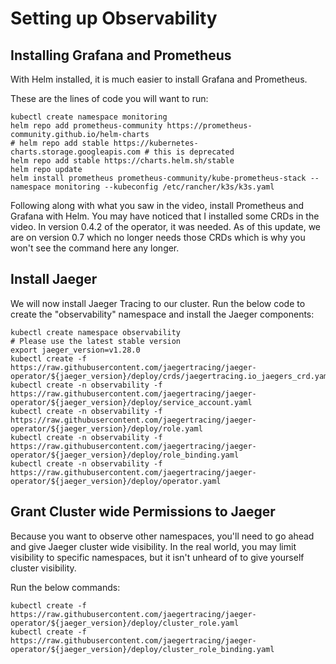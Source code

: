 # Setting up Observability

## Installing Grafana and Prometheus
With Helm installed, it is much easier to install Grafana and Prometheus.

These are the lines of code you will want to run:

```
kubectl create namespace monitoring
helm repo add prometheus-community https://prometheus-community.github.io/helm-charts
# helm repo add stable https://kubernetes-charts.storage.googleapis.com # this is deprecated
helm repo add stable https://charts.helm.sh/stable
helm repo update
helm install prometheus prometheus-community/kube-prometheus-stack --namespace monitoring --kubeconfig /etc/rancher/k3s/k3s.yaml
```

Following along with what you saw in the video, install Prometheus and Grafana with Helm. You may have noticed that I installed some CRDs in the video. In version 0.4.2 of the operator, it was needed. As of this update, we are on version 0.7 which no longer needs those CRDs which is why you won't see the command here any longer.

## Install Jaeger

We will now install Jaeger Tracing to our cluster. Run the below code to create the "observability" namespace and install the Jaeger components:

```
kubectl create namespace observability
# Please use the latest stable version
export jaeger_version=v1.28.0 
kubectl create -f https://raw.githubusercontent.com/jaegertracing/jaeger-operator/${jaeger_version}/deploy/crds/jaegertracing.io_jaegers_crd.yaml
kubectl create -n observability -f https://raw.githubusercontent.com/jaegertracing/jaeger-operator/${jaeger_version}/deploy/service_account.yaml
kubectl create -n observability -f https://raw.githubusercontent.com/jaegertracing/jaeger-operator/${jaeger_version}/deploy/role.yaml
kubectl create -n observability -f https://raw.githubusercontent.com/jaegertracing/jaeger-operator/${jaeger_version}/deploy/role_binding.yaml
kubectl create -n observability -f https://raw.githubusercontent.com/jaegertracing/jaeger-operator/${jaeger_version}/deploy/operator.yaml
```

## Grant Cluster wide Permissions to Jaeger
Because you want to observe other namespaces, you'll need to go ahead and give Jaeger cluster wide visibility. In the real world, you may limit visibility to specific namespaces, but it isn't unheard of to give yourself cluster visibility.

Run the below commands:
```
kubectl create -f https://raw.githubusercontent.com/jaegertracing/jaeger-operator/${jaeger_version}/deploy/cluster_role.yaml
kubectl create -f https://raw.githubusercontent.com/jaegertracing/jaeger-operator/${jaeger_version}/deploy/cluster_role_binding.yaml
```